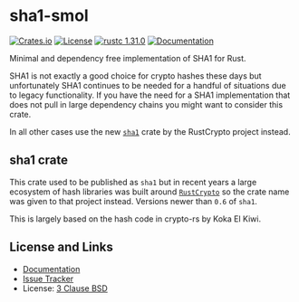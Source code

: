 # sha1-smol

[![Crates.io](https://img.shields.io/crates/d/sha1_smol.svg)](https://crates.io/crates/sha1_smol)
[![License](https://img.shields.io/github/license/mitsuhiko/sha1-smol)](https://github.com/mitsuhiko/sha1-smol/blob/master/LICENSE)
[![rustc 1.31.0](https://img.shields.io/badge/rust-1.31%2B-orange.svg)](https://img.shields.io/badge/rust-1.31%2B-orange.svg)
[![Documentation](https://docs.rs/sha1_smol/badge.svg)](https://docs.rs/sha1_smol)

Minimal and dependency free implementation of SHA1 for Rust.

SHA1 is not exactly a good choice for crypto hashes these days but unfortunately
SHA1 continues to be needed for a handful of situations due to legacy functionality.
If you have the need for a SHA1 implementation that does not pull in large dependency chains
you might want to consider this crate.

In all other cases use the new [`sha1`](https://crates.io/crates/sha1) crate
by the RustCrypto project instead.

## sha1 crate

This crate used to be published as `sha1` but in recent years a large ecosystem
of hash libraries was built around [`RustCrypto`](https://github.com/RustCrypto)
so the crate name was given to that project instead.  Versions newer than `0.6`
of `sha1`.

This is largely based on the hash code in crypto-rs by Koka El Kiwi.

## License and Links

- [Documentation](https://docs.rs/sha1-smol/)
- [Issue Tracker](https://github.com/mitsuhiko/sha1-smol/issues)
- License: [3 Clause BSD](https://github.com/mitsuhiko/sha1-smol/blob/master/LICENSE)

